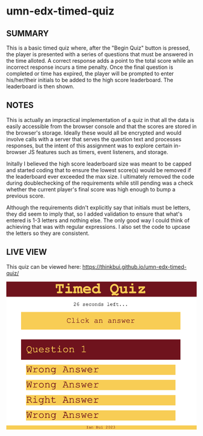 # umn-edx-timed-quiz

## SUMMARY
This is a basic timed quiz where, after the "Begin Quiz" button is pressed, the player is presented with a series of questions that must be answered in the time alloted.  A correct response adds a point to the total score while an incorrect response incurs a time penalty.  Once the final question is completed or time has expired, the player will be prompted to enter his/her/their initials to be added to the high score leaderboard.  The leaderboard is then shown.

## NOTES
This is actually an impractical implementation of a quiz in that all the data is easily accessible from the browser console and that the scores are stored in the browser's storage.  Ideally these would all be encrypted and would involve calls with a server that serves the question text and processes responses, but the intent of this assignment was to explore certain in-browser JS features such as timers, event listeners, and storage.

Initally I believed the high score leaderboard size was meant to be capped and started coding that to ensure the lowest score(s) would be removed if the leaderboard ever exceeded the max size.  I ultimately removed the code during doublechecking of the requirements while still pending was a check whether the current player's final score was high enough to bump a previous score.

Although the requirements didn't explicitly say that initials must be letters, they did seem to imply that, so I added validation to ensure that what's entered is 1-3 letters and nothing else.  The only good way I could think of achieving that was with regular expressions.  I also set the code to upcase the letters so they are consistent.

## LIVE VIEW
This quiz can be viewed here: https://thinkbui.github.io/umn-edx-timed-quiz/

![Screenshot](./assets/images/screenshot.png)
